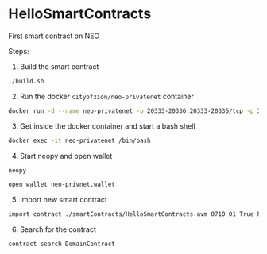 # HelloSmartContracts
First smart contract on NEO 

Steps:

1. Build the smart contract
```bash
./build.sh
```
2. Run the docker `cityofzion/neo-privatenet` container

```bash
docker run -d --name neo-privatenet -p 20333-20336:20333-20336/tcp -p 30333-30336:30333-30336/tcp -v "$(pwd)/output":/neo-python/smartContracts cityofzion/neo-privatenet
```
3. Get inside the docker container and start a bash shell

```bash
docker exec -it neo-privatenet /bin/bash
```

4. Start neopy and open wallet
```bash
neopy
```
```bash
open wallet neo-privnet.wallet
```

5. Import new smart contract
```bash
import contract ./smartContracts/HelloSmartContracts.avm 0710 01 True False
``` 

6. Search for the contract
```bash
contract search DomainContract
```
